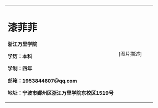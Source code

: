 <table border="0">
  <tr>
    <td width="75%">
      <h1>漆菲菲</h1>
      <p><b>浙江万里学院</b></p>
     <p><b>学历：本科
      <P><b>学制：四年
        <p><b>邮箱：1953844607@qq.com
          <p><b>地址：宁波市鄞州区浙江万里学院东校区1519号
            </td>
            <td width="25%">
              [图片描述]
              <img src="/https://github.com/moyicheng/https-github.com-moyicheng-moyicheng.github.io/blob/main/%E5%BE%AE%E4%BF%A1%E5%9B%BE%E7%89%87_20201201214543.jpg>
                        </td>
                        </tr>
                        </table>
###最新消息
                        1.消息1xxx
                        ###研究方向
                        -文本挖掘
                        -知识图谱
                        ###荣誉奖励
                        -奖学金
                        -荣誉称号
                        -比赛项目
                        ###项目研究

